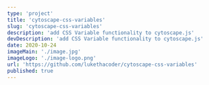 ```yaml
---
type: 'project'
title: 'cytoscape-css-variables'
slug: 'cytoscape-css-variables'
description: 'add CSS Variable functionality to cytoscape.js'
devDescription: 'add CSS Variable functionality to cytoscape.js'
date: 2020-10-24
imageMain: './image.jpg'
imageLogo: './image-logo.png'
url: 'https://github.com/lukethacoder/cytoscape-css-variables'
published: true
---
```


